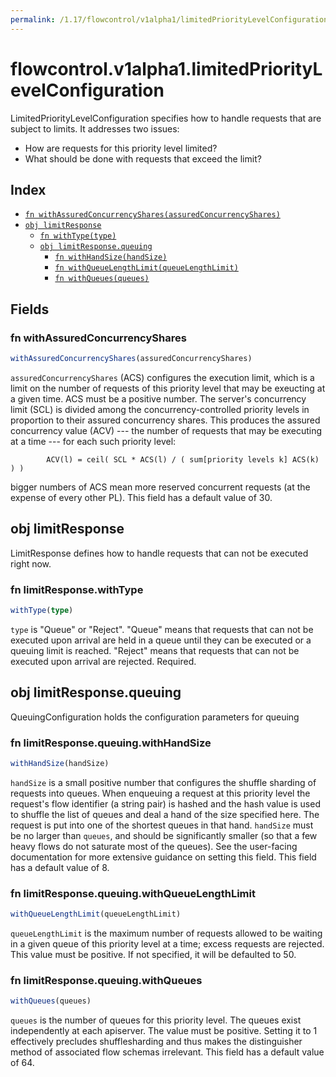 ```yaml
---
permalink: /1.17/flowcontrol/v1alpha1/limitedPriorityLevelConfiguration/
---
```


# flowcontrol.v1alpha1.limitedPriorityLevelConfiguration

LimitedPriorityLevelConfiguration specifies how to handle requests that are subject to limits. It addresses two issues:
 * How are requests for this priority level limited?
 * What should be done with requests that exceed the limit?

## Index

* [`fn withAssuredConcurrencyShares(assuredConcurrencyShares)`](#fn-withassuredconcurrencyshares)
* [`obj limitResponse`](#obj-limitresponse)
  * [`fn withType(type)`](#fn-limitresponsewithtype)
  * [`obj limitResponse.queuing`](#obj-limitresponsequeuing)
    * [`fn withHandSize(handSize)`](#fn-limitresponsequeuingwithhandsize)
    * [`fn withQueueLengthLimit(queueLengthLimit)`](#fn-limitresponsequeuingwithqueuelengthlimit)
    * [`fn withQueues(queues)`](#fn-limitresponsequeuingwithqueues)

## Fields

### fn withAssuredConcurrencyShares

```ts
withAssuredConcurrencyShares(assuredConcurrencyShares)
```

`assuredConcurrencyShares` (ACS) configures the execution limit, which is a limit on the number of requests of this priority level that may be exeucting at a given time.  ACS must be a positive number. The server's concurrency limit (SCL) is divided among the concurrency-controlled priority levels in proportion to their assured concurrency shares. This produces the assured concurrency value (ACV) --- the number of requests that may be executing at a time --- for each such priority level:

            ACV(l) = ceil( SCL * ACS(l) / ( sum[priority levels k] ACS(k) ) )

bigger numbers of ACS mean more reserved concurrent requests (at the expense of every other PL). This field has a default value of 30.

## obj limitResponse

LimitResponse defines how to handle requests that can not be executed right now.

### fn limitResponse.withType

```ts
withType(type)
```

`type` is "Queue" or "Reject". "Queue" means that requests that can not be executed upon arrival are held in a queue until they can be executed or a queuing limit is reached. "Reject" means that requests that can not be executed upon arrival are rejected. Required.

## obj limitResponse.queuing

QueuingConfiguration holds the configuration parameters for queuing

### fn limitResponse.queuing.withHandSize

```ts
withHandSize(handSize)
```

`handSize` is a small positive number that configures the shuffle sharding of requests into queues.  When enqueuing a request at this priority level the request's flow identifier (a string pair) is hashed and the hash value is used to shuffle the list of queues and deal a hand of the size specified here.  The request is put into one of the shortest queues in that hand. `handSize` must be no larger than `queues`, and should be significantly smaller (so that a few heavy flows do not saturate most of the queues).  See the user-facing documentation for more extensive guidance on setting this field.  This field has a default value of 8.

### fn limitResponse.queuing.withQueueLengthLimit

```ts
withQueueLengthLimit(queueLengthLimit)
```

`queueLengthLimit` is the maximum number of requests allowed to be waiting in a given queue of this priority level at a time; excess requests are rejected.  This value must be positive.  If not specified, it will be defaulted to 50.

### fn limitResponse.queuing.withQueues

```ts
withQueues(queues)
```

`queues` is the number of queues for this priority level. The queues exist independently at each apiserver. The value must be positive.  Setting it to 1 effectively precludes shufflesharding and thus makes the distinguisher method of associated flow schemas irrelevant.  This field has a default value of 64.
